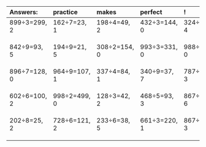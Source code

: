 | Answers: | practice | makes | perfect | ! |
| :--- | :--- | :--- | :--- | :--- |
| 899÷3=299, 2 | 162÷7=23, 1 | 198÷4=49, 2 | 432÷3=144, 0 | 324÷5=64, 4 | 
|   |   |   |   |   | 
|   |   |   |   |   | 
|   |   |   |   |   | 
| 842÷9=93, 5 | 194÷9=21, 5 | 308÷2=154, 0 | 993÷3=331, 0 | 988÷4=247, 0 | 
|   |   |   |   |   | 
|   |   |   |   |   | 
|   |   |   |   |   | 
| 896÷7=128, 0 | 964÷9=107, 1 | 337÷4=84, 1 | 340÷9=37, 7 | 787÷7=112, 3 | 
|   |   |   |   |   | 
|   |   |   |   |   | 
|   |   |   |   |   | 
| 602÷6=100, 2 | 998÷2=499, 0 | 128÷3=42, 2 | 468÷5=93, 3 | 867÷7=123, 6 | 
|   |   |   |   |   | 
|   |   |   |   |   | 
|   |   |   |   |   | 
| 202÷8=25, 2 | 728÷6=121, 2 | 233÷6=38, 5 | 661÷3=220, 1 | 867÷9=96, 3 | 
|   |   |   |   |   | 
|   |   |   |   |   | 
|   |   |   |   |   | 
